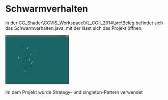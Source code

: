 # Schwarmverhalten 

In der CG_Shader\CGVIS_Workspace\VL_CGII_2014\src\Beleg
befindet sich das Schwarmverhalten.java, mit der lässt sich das Projekt öffnen.

<img src="/Image/Boids.jpg" alt="Alt-Text" width="200"/>

Im dem Projekt wurde Strategy- und singleton-Pattern verwendet

